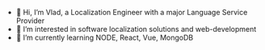 - 👋 Hi, I’m Vlad, a Localization Engineer with a major Language Service Provider
- 👀 I’m interested in software localization solutions and web-development
- 🌱 I’m currently learning NODE, React, Vue, MongoDB

<!---
hlmgrvs/hlmgrvs is a ✨ special ✨ repository because its `README.md` (this file) appears on your GitHub profile.
You can click the Preview link to take a look at your changes.
--->
